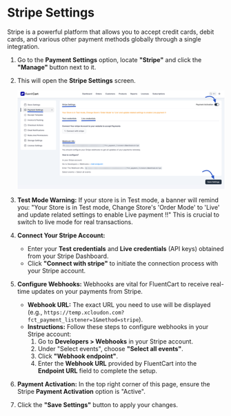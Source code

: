 # Stripe Settings

Stripe is a powerful platform that allows you to accept credit cards, debit cards, and various other payment methods globally through a single integration.

1.  Go to the **Payment Settings** option, locate **"Stripe"** and click the **"Manage"** button next to it.
2.  This will open the **Stripe Settings** screen.

    ![Screenshot of Stripe Settings Page](/guide/public/images/payments-checkout/stripe-settings.png)

3.  **Test Mode Warning:** If your store is in Test mode, a banner will remind you: "Your Store is in Test mode, Change Store's 'Order Mode' to 'Live' and update related settings to enable Live payment !!" This is crucial to switch to live mode for real transactions.
4.  **Connect Your Stripe Account:**
    * Enter your **Test credentials** and **Live credentials** (API keys) obtained from your Stripe Dashboard.
    * Click **"Connect with stripe"** to initiate the connection process with your Stripe account.
5.  **Configure Webhooks:** Webhooks are vital for FluentCart to receive real-time updates on your payments from Stripe.
    * **Webhook URL:** The exact URL you need to use will be displayed (e.g., `https://temp.xcloudon.com?fct_payment_listener=1&method=stripe`).
    * **Instructions:** Follow these steps to configure webhooks in your Stripe account:
        1.  Go to **Developers > Webhooks** in your Stripe account.
        2.  Under "Select events", choose **"Select all events"**.
        3.  Click **"Webhook endpoint"**.
        4.  Enter the **Webhook URL** provided by FluentCart into the **Endpoint URL** field to complete the setup.

6.  **Payment Activation:** In the top right corner of this page, ensure the Stripe **Payment Activation** option is "Active".
7.  Click the **"Save Settings"** button to apply your changes. 
